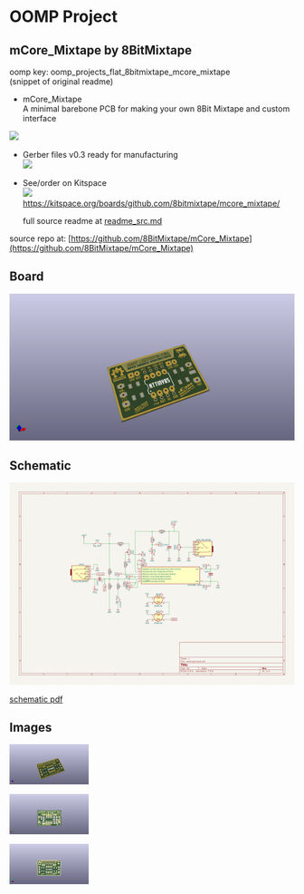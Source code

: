 # OOMP Project  
## mCore_Mixtape  by 8BitMixtape  
  
oomp key: oomp_projects_flat_8bitmixtape_mcore_mixtape  
(snippet of original readme)  
  
- mCore_Mixtape  
A minimal barebone PCB for making your own 8Bit Mixtape and custom interface  
  
![](mCore_photo_closeup.jpg)  
  
- Gerber files v0.3 ready for manufacturing  
![](mCore_Mixtape_PCB.png)  
  
- See/order on Kitspace  
![](mCore_on_Kitspace.png)  
https://kitspace.org/boards/github.com/8bitmixtape/mcore_mixtape/  
  
  
  
  full source readme at [readme_src.md](readme_src.md)  
  
source repo at: [https://github.com/8BitMixtape/mCore_Mixtape](https://github.com/8BitMixtape/mCore_Mixtape)  
## Board  
  
[![working_3d.png](working_3d_600.png)](working_3d.png)  
## Schematic  
  
[![working_schematic.png](working_schematic_600.png)](working_schematic.png)  
  
[schematic pdf](working_schematic.pdf)  
## Images  
  
[![working_3d.png](working_3d_140.png)](working_3d.png)  
  
[![working_3d_back.png](working_3d_back_140.png)](working_3d_back.png)  
  
[![working_3d_front.png](working_3d_front_140.png)](working_3d_front.png)  
